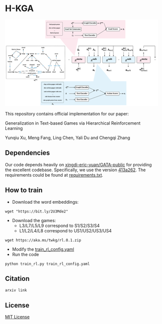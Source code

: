 # H-KGA


![arch](pics/arch.png)

This repository contains official implementation for our paper: 

Generalization in Text-based Games via Hierarchical Reinforcement Learning

Yunqiu Xu, Meng Fang, Ling Chen, Yali Du and Chengqi Zhang

## Dependencies

Our code depends heavily on [xingdi-eric-yuan/GATA-public](https://github.com/xingdi-eric-yuan/GATA-public) for providing the excellent codebase. Specifically, we use the version [413a262](https://github.com/YunqiuXu/GATA-public). The requirements could be found at [requirements.txt](requirements.txt).

## How to train

+ Download the word embeddings:

```
wget "https://bit.ly/2U3Mde2"
```

+ Download the games: 
    + L3/L7/L5/L9 correspond to S1/S2/S3/S4
    + L1/L2/L4/L8 correspond to US1/US2/US3/US4

```
wget https://aka.ms/twkg/rl.0.1.zip
```

+ Modify the [train_rl_config.yaml](train_rl_config.yaml)
+ Run the code

```
python train_rl.py train_rl_config.yaml
```

## Citation

```
arxiv link
```

## License

[MIT License](LICENSE)
